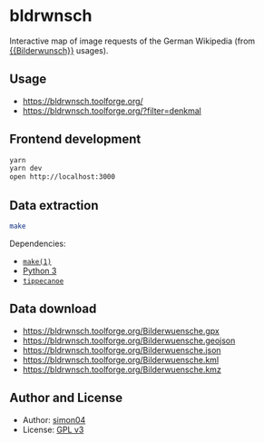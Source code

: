 # bldrwnsch

Interactive map of image requests of the German Wikipedia (from [{{Bilderwunsch}}](https://de.wikipedia.org/wiki/Vorlage:Bilderwunsch) usages).

## Usage

- https://bldrwnsch.toolforge.org/
- https://bldrwnsch.toolforge.org/?filter=denkmal

## Frontend development

```sh
yarn
yarn dev
open http://localhost:3000
```

## Data extraction

```sh
make
```

Dependencies:

- [`make(1)`](https://man.archlinux.org/man/make.1)
- [Python 3](https://www.python.org/)
- [`tippecanoe`](https://github.com/mapbox/tippecanoe)

## Data download

- https://bldrwnsch.toolforge.org/Bilderwuensche.gpx
- https://bldrwnsch.toolforge.org/Bilderwuensche.geojson
- https://bldrwnsch.toolforge.org/Bilderwuensche.json
- https://bldrwnsch.toolforge.org/Bilderwuensche.kml
- https://bldrwnsch.toolforge.org/Bilderwuensche.kmz

## Author and License

- Author: [simon04](https://github.com/simon04)
- License: [GPL v3](https://github.com/simon04/bldrwnsch/blob/gh-pages/LICENSE)
